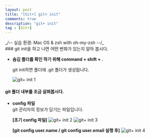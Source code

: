 ```yaml
---
layout: post
title: "[Git+] git+ init"
comments: true
description: "git+ init"
tag : [Git+]
---
```

<div class="divider"></div>
_/-- 실습 환경: Mac OS & zsh with oh-my-zsh --/_
<div class="divider"></div>
### git init을 하고 나면 어떤 변화가 있는지 알아 봅시다.

- **숨김 폴더를 확인 하기 위해 command + shift + . <br>**

    git init하면 폴더에 .git 폴더가 생성됩니다. 

    ![git+ init 1](https://krispedia.github.io/assets/images/git+_init_1.jpg)

#### git 폴더 내부를 조금 살펴봅시다. 

- **config 파일**<br>
git 관리자의 정보가 담기는 파일입니다. <br>

    **[초기 config 파일]**
    ![git+ init 2](https://krispedia.github.io/assets/images/git+_init_2.jpg)
    ![git+ init 3](https://krispedia.github.io/assets/images/git+_init_3.jpg)

    **[git config user.name / git config user.email 실행 후]**
    ![git+ init 4](https://krispedia.github.io/assets/images/git+_init_4.jpg)

